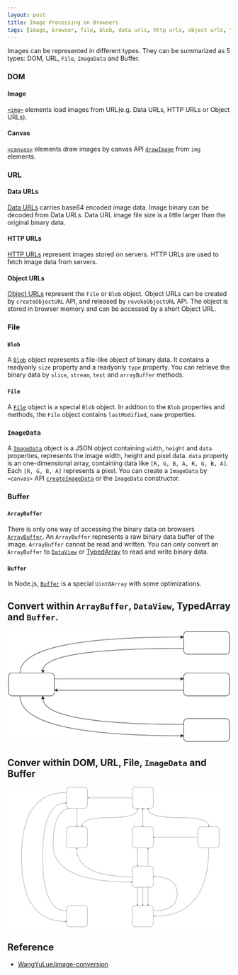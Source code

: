```yaml
---
layout: post
title: Image Processing on Browsers
tags: [image, browser, file, blob, data urls, http urls, object urls, typedarray, buffer, dataview, arraybuffer]
---
```


Images can be represented in different types. They can be summarized as 5 types: DOM, URL, `File`, `ImageData` and Buffer.

### DOM

#### Image

[`<img>`](https://developer.mozilla.org/en-US/docs/Web/HTML/Element/img) elements load images from URL(e.g. Data URLs, HTTP URLs or Object URLs).

#### Canvas

[`<canvas>`](https://developer.mozilla.org/en-US/docs/Web/HTML/Element/canvas) elements draw images by canvas API [`drawImage`](https://developer.mozilla.org/en-US/docs/Web/API/CanvasRenderingContext2D/drawImage) from `img` elements.

### URL

#### Data URLs

[Data URLs](https://developer.mozilla.org/en-US/docs/Web/HTTP/Basics_of_HTTP/Data_URIs) carries base64 encoded image data. Image binary can be decoded from Data URLs. Data URL image file size is a little larger than the original binary data.

#### HTTP URLs

[HTTP URLs](https://developer.mozilla.org/en-US/docs/Learn/Common_questions/What_is_a_URL) represent images stored on servers. HTTP URLs are used to fetch image data from servers.

#### Object URLs

[Object URLs](https://developer.mozilla.org/en-US/docs/Web/API/URL/createObjectURL) represent the `File` or `Blob` object. Object URLs can be created by `createObjectURL` API, and released by `revokeObjectURL` API. The object is stored in browser memory and can be accessed by a short Object URL.

### File

#### `Blob`

A [`Blob`](https://developer.mozilla.org/en-US/docs/Web/API/Blob) object represents a file-like object of binary data. It contains a readyonly `size` property and a readyonly `type` property. You can retrieve the binary data by `slice`, `stream`, `text` and `arrayBuffer` methods.

#### `File`

A [`File`](https://developer.mozilla.org/en-US/docs/Web/API/File) object is a special `Blob` object. In addtion to the `Blob` properties and methods, the `File` object contains `lastModified`, `name` properties.

### `ImageData`

A [`ImageData`](https://developer.mozilla.org/en-US/docs/Web/API/ImageData) object is a JSON object containing `width`, `height` and `data` properties, represents the image width, height and pixel data. `data` property is an one-dimensional array, containing data like `[R, G, B, A, R, G, B, A]`. Each `[R, G, B, A]` represents a pixel. You can create a `ImageData` by `<canvas>` API [`createImageData`](https://developer.mozilla.org/en-US/docs/Web/API/CanvasRenderingContext2D/createImageData) or the `ImageData` constructor.

### Buffer

#### `ArrayBuffer`

There is only one way of accessing the binary data on browsers [`ArrayBuffer`](https://developer.mozilla.org/en-US/docs/Web/JavaScript/Reference/Global_Objects/ArrayBuffer). An `ArrayBuffer` represents a raw binary data buffer of the image. `ArrayBuffer` cannot be read and written. You can only convert an `ArrayBuffer` to [`DataView`](https://developer.mozilla.org/en-US/docs/Web/JavaScript/Reference/Global_Objects/DataView) or [TypedArray](https://developer.mozilla.org/en-US/docs/Web/JavaScript/Reference/Global_Objects/TypedArray) to read and write binary data.

#### `Buffer`

In Node.js, [`Buffer`](https://nodejs.org/api/buffer.html) is a special `Uint8Array` with some optimizations.

## Convert within `ArrayBuffer`, `DataView`, TypedArray and `Buffer`.

![How to convert within `ArrayBuffer`, `DataView`, TypedArray and `Buffer`](/assets/2019-11-06-image-processing-on-browsers/ArrayBuffer-TypedArray-Buffer-DataView.svg)

## Conver within DOM, URL, File, `ImageData` and Buffer

![How to conver within DOM, URL, File, `ImageData` and Buffer](/assets/2019-11-06-image-processing-on-browsers/DOM-URL-File-Data.svg)

## Reference

- [WangYuLue/image-conversion](https://github.com/WangYuLue/image-conversion)
